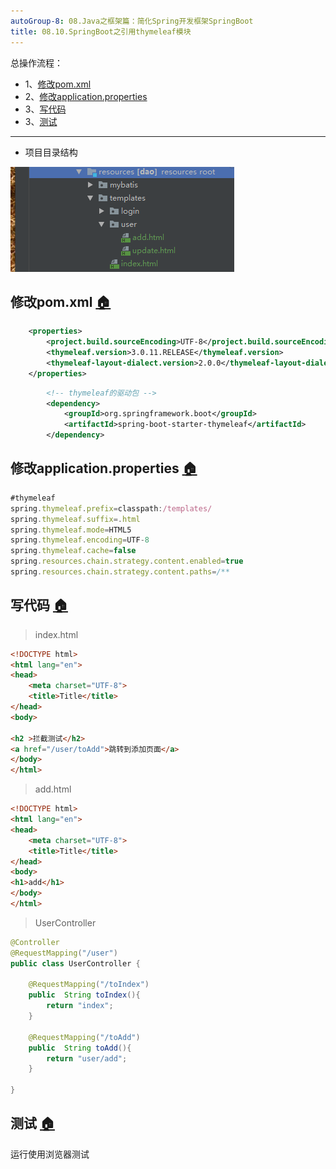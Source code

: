 ```yaml
---
autoGroup-8: 08.Java之框架篇：简化Spring开发框架SpringBoot
title: 08.10.SpringBoot之引用thymeleaf模块
---
```


总操作流程：
- 1、[修改pom.xml](springBoot-01)
- 2、[修改application.properties](springBoot-02)
- 3、[写代码](springBoot-03)
- 3、[测试](springBoot-04)

***
- 项目目录结构

![](./image/08.10-1.png)

## 修改pom.xml <a name="springBoot-01" href="#" >:house:</a>
```xml
	<properties>
		<project.build.sourceEncoding>UTF-8</project.build.sourceEncoding>
		<thymeleaf.version>3.0.11.RELEASE</thymeleaf.version>
		<thymeleaf-layout-dialect.version>2.0.0</thymeleaf-layout-dialect.version>
	</properties>
```

```xml
		<!-- thymeleaf的驱动包 -->
		<dependency>
			<groupId>org.springframework.boot</groupId>
			<artifactId>spring-boot-starter-thymeleaf</artifactId>
		</dependency>
```

## 修改application.properties <a name="springBoot-02" href="#" >:house:</a>

```js
#thymeleaf
spring.thymeleaf.prefix=classpath:/templates/
spring.thymeleaf.suffix=.html
spring.thymeleaf.mode=HTML5
spring.thymeleaf.encoding=UTF-8
spring.thymeleaf.cache=false
spring.resources.chain.strategy.content.enabled=true
spring.resources.chain.strategy.content.paths=/**
```

## 写代码 <a name="springBoot-03" href="#" >:house:</a>

> index.html

```html
<!DOCTYPE html>
<html lang="en">
<head>
    <meta charset="UTF-8">
    <title>Title</title>
</head>
<body>

<h2 >拦截测试</h2>
<a href="/user/toAdd">跳转到添加页面</a>
</body>
</html>
```

>add.html

```html
<!DOCTYPE html>
<html lang="en">
<head>
    <meta charset="UTF-8">
    <title>Title</title>
</head>
<body>
<h1>add</h1>
</body>
</html>
```

>UserController

```java
@Controller
@RequestMapping("/user")
public class UserController {

    @RequestMapping("/toIndex")
    public  String toIndex(){
        return "index";
    }

    @RequestMapping("/toAdd")
    public  String toAdd(){
        return "user/add";
    }

}

```
## 测试 <a name="springBoot-04" href="#" >:house:</a>

运行使用浏览器测试